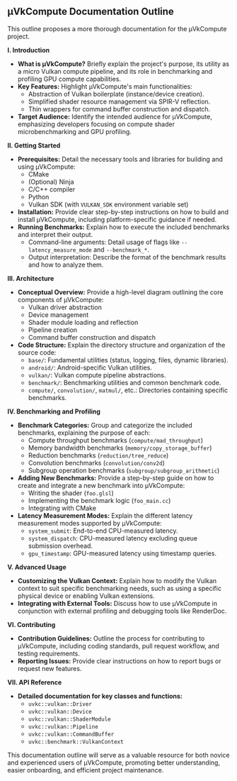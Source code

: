 ## µVkCompute Documentation Outline

This outline proposes a more thorough documentation for the µVkCompute project. 

**I. Introduction**

* **What is µVkCompute?** Briefly explain the project's purpose, its utility as a micro Vulkan compute pipeline, and its role in benchmarking and profiling GPU compute capabilities.
* **Key Features:** Highlight µVkCompute's main functionalities:
    * Abstraction of Vulkan boilerplate (instance/device creation).
    * Simplified shader resource management via SPIR-V reflection.
    * Thin wrappers for command buffer construction and dispatch.
* **Target Audience:** Identify the intended audience for µVkCompute, emphasizing developers focusing on compute shader microbenchmarking and GPU profiling.

**II. Getting Started**

* **Prerequisites:** Detail the necessary tools and libraries for building and using µVkCompute:
    * CMake
    * (Optional) Ninja
    * C/C++ compiler
    * Python
    * Vulkan SDK (with `VULKAN_SDK` environment variable set)
* **Installation:** Provide clear step-by-step instructions on how to build and install µVkCompute, including platform-specific guidance if needed. 
* **Running Benchmarks:** Explain how to execute the included benchmarks and interpret their output.
    * Command-line arguments: Detail usage of flags like `--latency_measure_mode` and `--benchmark_*`.
    * Output interpretation: Describe the format of the benchmark results and how to analyze them.

**III. Architecture**

* **Conceptual Overview:** Provide a high-level diagram outlining the core components of µVkCompute:
    * Vulkan driver abstraction
    * Device management
    * Shader module loading and reflection
    * Pipeline creation
    * Command buffer construction and dispatch
* **Code Structure:** Explain the directory structure and organization of the source code:
    * `base/`: Fundamental utilities (status, logging, files, dynamic libraries).
    * `android/`:  Android-specific Vulkan utilities.
    * `vulkan/`: Vulkan compute pipeline abstractions.
    * `benchmark/`: Benchmarking utilities and common benchmark code.
    * `compute/`, `convolution/`, `matmul/`, etc.: Directories containing specific benchmarks.

**IV. Benchmarking and Profiling**

* **Benchmark Categories:** Group and categorize the included benchmarks, explaining the purpose of each:
    * Compute throughput benchmarks (`compute/mad_throughput`)
    * Memory bandwidth benchmarks (`memory/copy_storage_buffer`)
    * Reduction benchmarks (`reduction/tree_reduce`)
    * Convolution benchmarks (`convolution/conv2d`)
    * Subgroup operation benchmarks (`subgroup/subgroup_arithmetic`)
* **Adding New Benchmarks:** Provide a step-by-step guide on how to create and integrate a new benchmark into µVkCompute:
    * Writing the shader (`foo.glsl`)
    * Implementing the benchmark logic (`foo_main.cc`)
    * Integrating with CMake
* **Latency Measurement Modes:** Explain the different latency measurement modes supported by µVkCompute:
    * `system_submit`: End-to-end CPU-measured latency.
    * `system_dispatch`: CPU-measured latency excluding queue submission overhead.
    * `gpu_timestamp`:  GPU-measured latency using timestamp queries.

**V. Advanced Usage**

* **Customizing the Vulkan Context:** Explain how to modify the Vulkan context to suit specific benchmarking needs, such as using a specific physical device or enabling Vulkan extensions.
* **Integrating with External Tools:**  Discuss how to use µVkCompute in conjunction with external profiling and debugging tools like RenderDoc.

**VI. Contributing**

* **Contribution Guidelines:** Outline the process for contributing to µVkCompute, including coding standards, pull request workflow, and testing requirements.
* **Reporting Issues:** Provide clear instructions on how to report bugs or request new features.

**VII. API Reference**

* **Detailed documentation for key classes and functions:**
    * `uvkc::vulkan::Driver`
    * `uvkc::vulkan::Device`
    * `uvkc::vulkan::ShaderModule`
    * `uvkc::vulkan::Pipeline`
    * `uvkc::vulkan::CommandBuffer`
    * `uvkc::benchmark::VulkanContext`

This documentation outline will serve as a valuable resource for both novice and experienced users of µVkCompute, promoting better understanding, easier onboarding, and efficient project maintenance. 
